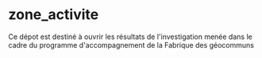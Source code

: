 # zone_activite
Ce dépot est destiné à ouvrir les résultats de l'investigation menée dans le cadre du programme d'accompagnement de la Fabrique des géocommuns
